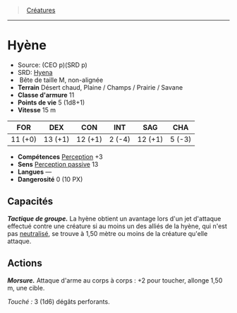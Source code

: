 ﻿> [Créatures](hd_monsters.md)

---

# Hyène

- Source: (CEO p)(SRD p)
- SRD: [Hyena](srd_monsters_hyena.md)
-  Bête de taille M, non-alignée
- **Terrain** Désert chaud, Plaine / Champs / Prairie / Savane
- **Classe d'armure** 11
- **Points de vie** 5 (1d8+1)
- **Vitesse** 15 m

|FOR|DEX|CON|INT|SAG|CHA|
|---|---|---|---|---|---|
|11 (+0)|13 (+1)|12 (+1)| 2 (-4)|12 (+1)| 5 (-3)|

- **Compétences** [Perception](hd_abilities_wisdom_perception.md) +3
- **Sens** [Perception passive](hd_abilities_dexterity_perception_passive.md) 13
- **Langues** —
- **Dangerosité** 0 (10 PX)

## Capacités

**_Tactique de groupe._** La hyène obtient un avantage lors d'un jet d'attaque effectué contre une créature si au moins un des alliés de la hyène, qui n'est pas [neutralisé](hd_conditions_neutralise.md), se trouve à 1,50 mètre ou moins de la créature qu'elle attaque.

## Actions

**_Morsure._** Attaque d'arme au corps à corps : +2 pour toucher, allonge 1,50 m, une cible.

_Touché :_ 3 (1d6) dégâts perforants.

